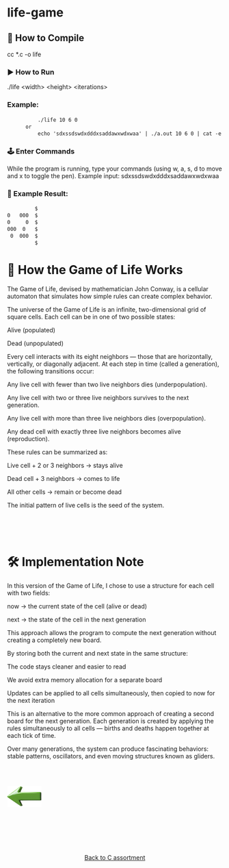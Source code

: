 # life-game
## 🧩 How to Compile
cc *.c -o life

### ▶️ How to Run
./life &lt;width&gt; &lt;height&gt; &lt;iterations&gt;

### Example:
              ./life 10 6 0
          or  
              echo 'sdxssdswdxdddxsaddawxwdxwaa' | ./a.out 10 6 0 | cat -e

### 🕹️ Enter Commands
While the program is running, type your commands (using w, a, s, d to move and x to toggle the pen).
Example input: sdxssdswdxdddxsaddawxwdxwaa


### 🧱 Example Result:

 ```text
          $
 0   000  $
 0     0  $
 000  0   $
  0  000  $
          $
```
          



# 🧬 How the Game of Life Works

The Game of Life, devised by mathematician John Conway, is a cellular automaton that simulates how simple rules can create complex behavior.

The universe of the Game of Life is an infinite, two-dimensional grid of square cells.
Each cell can be in one of two possible states:

Alive (populated)

Dead (unpopulated)

Every cell interacts with its eight neighbors — those that are horizontally, vertically, or diagonally adjacent.
At each step in time (called a generation), the following transitions occur:

Any live cell with fewer than two live neighbors dies (underpopulation).

Any live cell with two or three live neighbors survives to the next generation.

Any live cell with more than three live neighbors dies (overpopulation).

Any dead cell with exactly three live neighbors becomes alive (reproduction).

These rules can be summarized as:

Live cell + 2 or 3 neighbors → stays alive

Dead cell + 3 neighbors → comes to life

All other cells → remain or become dead

The initial pattern of live cells is the seed of the system.

<br>
<br>
<br>

# 🛠️ Implementation Note

In this version of the Game of Life, I chose to use a structure for each cell with two fields:

now → the current state of the cell (alive or dead)

next → the state of the cell in the next generation

This approach allows the program to compute the next generation without creating a completely new board.

By storing both the current and next state in the same structure:

The code stays cleaner and easier to read

We avoid extra memory allocation for a separate board

Updates can be applied to all cells simultaneously, then copied to now for the next iteration

This is an alternative to the more common approach of creating a second board for the next generation.
Each generation is created by applying the rules simultaneously to all cells — births and deaths happen together at each tick of time.

Over many generations, the system can produce fascinating behaviors:
stable patterns, oscillators, and even moving structures known as gliders.


<br>
<br>
 <p align="left">
  <a href="https://github.com/LuisFilipePires/c-assortiment">
    <img src="https://github.com/LuisFilipePires/badges/blob/main/greenleft.png" alt="Back to ecole-42" width="80"/> 
  <div style="display: flex; height: 200px; align-items: center; justify-content: center;"><p>Back to C assortment</p> </div>
  </a>
</p>
